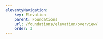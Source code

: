 ```yaml
---
eleventyNavigation:
    key: Elevation
    parent: Foundations
    url: /foundations/elevation/overview/
    order: 3
---
```

